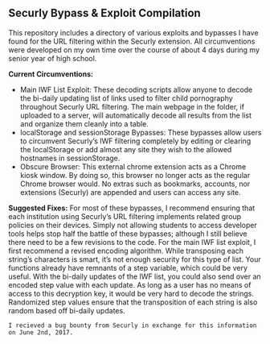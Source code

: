 Securly Bypass & Exploit Compilation
------------------------------------

This repository includes a directory of various exploits and bypasses I have found for the URL filtering within the Securly extension. All circumventions were developed on my own time over the course of about 4 days during my senior year of high school.

**Current Circumventions:**

 - Main IWF List Exploit: These decoding scripts allow anyone to decode
   the bi-daily updating list of links used to filter child pornography
   throughout Securly URL filtering. The main webpage in the folder, if
   uploaded to a server, will automatically decode all results from the
   list and organize them cleanly into a table.
 - localStorage and sessionStorage Bypasses: These bypasses allow users
   to circumvent Securly’s IWF filtering completely by editing or
   clearing the localStorage or add almost any site they wish to the
   allowed hostnames in sessionStorage.
 - Obscure Browser: This external chrome extension acts as a Chrome
   kiosk window. By doing so, this browser no longer acts as the regular
   Chrome browser would. No extras such as bookmarks, accounts, nor
   extensions (Securly) are appended and users can access any site.

 
**Suggested Fixes:**
	For most of these bypasses, I recommend ensuring that each institution using Securly’s URL filtering implements related group policies on their devices. Simply not allowing students to access developer tools helps stop half the battle of these bypasses; although I still believe there need to be a few revisions to the code. For the main IWF list exploit, I first recommend a revised encoding algorithm. While transposing each string’s characters is smart, it’s not enough security for this type of list. Your functions already have remnants of a step variable, which could be very useful. With the bi-daily updates of the IWF list, you could also send over an encoded step value with each update. As long as a user has no means of access to this decryption key, it would be very hard to decode the strings. Randomized step values ensure that the transposition of each string is also random based off bi-daily updates.

    I recieved a bug bounty from Securly in exchange for this information on June 2nd, 2017.
